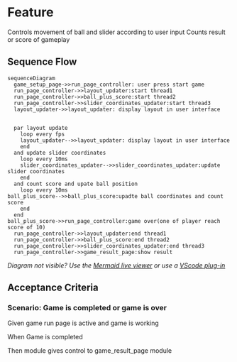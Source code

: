 # Feature

Controls movement of ball and slider according to user input
Counts result or score of gameplay

## Sequence Flow

```mermaid
sequenceDiagram
  game_setup_page->>run_page_controller: user press start game
  run_page_controller->>layout_updater:start thread1
  run_page_controller->>ball_plus_score:start thread2
  run_page_controller->>slider_coordinates_updater:start thread3
  layout_updater->>layout_updater: display layout in user interface

  
  par layout update
    loop every fps
    layout_updater-->>layout_updater: display layout in user interface
    end
  and update slider coordinates
    loop every 10ms
    slider_coordinates_updater-->>slider_coordinates_updater:update slider coordinates
    end
  and count score and upate ball position
    loop every 10ms
ball_plus_score-->>ball_plus_score:upadte ball coordinates and count score
    end
  end
ball_plus_score->>run_page_controller:game over(one of player reach score of 10)
  run_page_controller->>layout_updater:end thread1
  run_page_controller->>ball_plus_score:end thread2
  run_page_controller->>slider_coordinates_updater:end thread3
  run_page_controller->>game_result_page:show result

```

_Diagram not visible? Use the
[Mermaid live viewer](https://mermaid-js.github.io/mermaid-live-editor)
or use a [VScode plug-in](https://marketplace.visualstudio.com/items?itemName=bierner.markdown-mermaid)_

## Acceptance Criteria

### Scenario: Game is completed or game is over

  Given game run page is active and game is working

  When Game is completed

  Then module gives control to game_result_page module